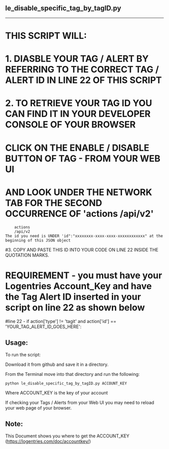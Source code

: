 le_disable_specific_tag_by_tagID.py
-------------------
-------------------

# THIS SCRIPT WILL:
# 1. DIASBLE YOUR TAG / ALERT BY REFERRING TO THE CORRECT TAG / ALERT ID IN LINE 22 OF THIS SCRIPT

# 2. TO RETRIEVE YOUR TAG ID YOU CAN FIND IT IN YOUR DEVELOPER CONSOLE OF YOUR BROWSER
 #    CLICK ON THE ENABLE / DISABLE BUTTON OF TAG - FROM YOUR WEB UI
 #    AND LOOK UNDER THE NETWORK TAB FOR THE SECOND OCCURRENCE OF 'actions  /api/v2'
 		actions
 		/api/v2
 	The id you need is UNDER 'id":"xxxxxxxx-xxxx-xxxx-xxxxxxxxxxxx" at the beginning of this JSON object
 
#3.  COPY AND PASTE THIS ID INTO YOUR CODE ON LINE 22 INSIDE THE QUOTATION MARKS.

# REQUIREMENT - you must have your Logentries Account_Key and have the Tag Alert ID inserted in your script on line 22 as shown below
#line 22 - if action['type'] != 'tagit' and action['id'] == 'YOUR_TAG_ALERT_ID_GOES_HERE':


Usage:
-----

To run the script:

Download it from github and save it in a directory. 

From the Terminal move into that directory and run the following: 

	python le_disable_specific_tag_by_tagID.py ACCOUNT_KEY

Where ACCOUNT_KEY is the key of your account

If checking your Tags / Alerts from your Web UI you may need to reload your web page of your browser.

Note:
-----
This Document shows you where to get the ACCOUNT_KEY (https://logentries.com/doc/accountkey/)
